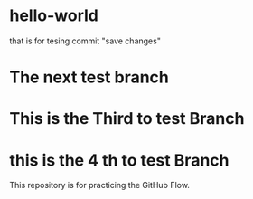 # hello-world
that is for tesing commit "save changes"

# The next test branch

# This is the Third to test Branch

# this is the 4 th to test Branch
This repository is for practicing the GitHub Flow.
